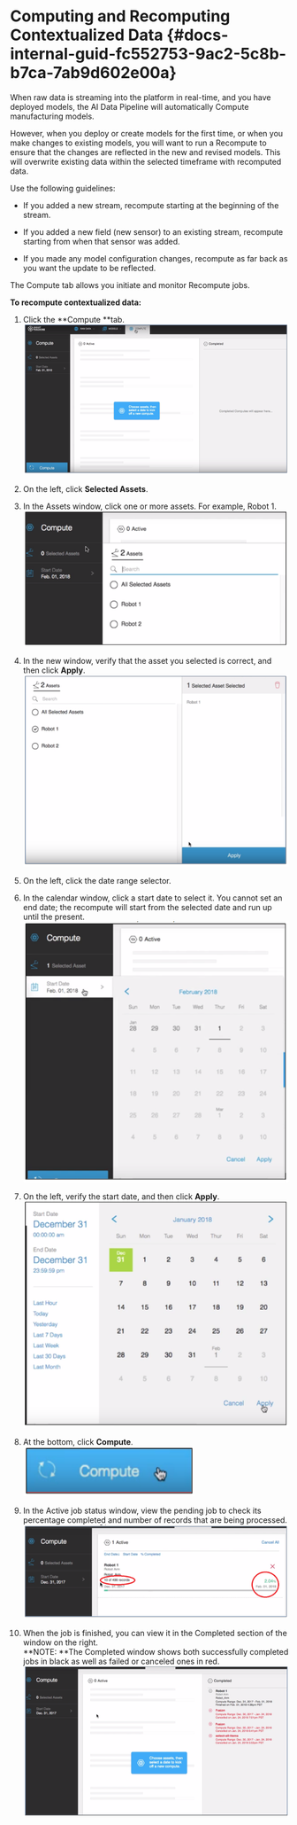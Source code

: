 # Computing and Recomputing Contextualized Data {#docs-internal-guid-fc552753-9ac2-5c8b-b7ca-7ab9d602e00a}

When raw data is streaming into the platform in real-time, and you have deployed models, the AI Data Pipeline will automatically Compute manufacturing models.

However, when you deploy or create models for the first time, or when you make changes to existing models, you will want to run a Recompute to ensure that the changes are reflected in the new and revised models. This will overwrite existing data within the selected timeframe with recomputed data.

Use the following guidelines:

* If you added a new stream, recompute starting at the beginning of the stream.

* If you added a new field \(new sensor\) to an existing stream, recompute starting from when that sensor was added.

* If you made any model configuration changes, recompute as far back as you want the update to be reflected.

The Compute tab allows you initiate and monitor Recompute jobs.

**To recompute contextualized data:**

1. Click the **Compute **tab.  
   ![](/computing-and-recomputing-contextualized-data/Compute1.png)

2. On the left, click **Selected Assets**.

3. In the Assets window, click one or more assets. For example, Robot 1.  
   ![](/computing-and-recomputing-contextualized-data/Compute2.png)

4. In the new window, verify that the asset you selected is correct, and then click **Apply**.  
   ![](/computing-and-recomputing-contextualized-data/Compute3.png)

5. On the left, click the date range selector.

6. In the calendar window, click a start date to select it. You cannot set an end date; the recompute will start from the selected date and run up until the present.  
   ![](/computing-and-recomputing-contextualized-data/Compute4.png)

7. On the left, verify the start date, and then click **Apply**.  
   ![](/computing-and-recomputing-contextualized-data/Compute5.png)

8. At the bottom, click **Compute**.  
   ![](/computing-and-recomputing-contextualized-data/Compute6.png)

9. In the Active job status window, view the pending job to check its percentage completed and number of records that are being processed.  
   ![](/computing-and-recomputing-contextualized-data/Compute7.png)

10. When the job is finished, you can view it in the Completed section of the window on the right.  
    **NOTE: **The Completed window shows both successfully completed jobs in black as well as failed or canceled ones in red.  
    ![](/computing-and-recomputing-contextualized-data/Compute8.png)



